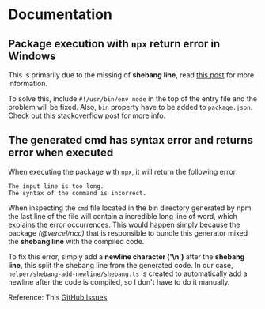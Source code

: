 # Documentation

## Package execution with `npx` return error in Windows

This is primarily due to the missing of **shebang line**, read [this post](https://stackoverflow.com/questions/33509816/what-exactly-does-usr-bin-env-node-do-at-the-beginning-of-node-files) for more information.

To solve this, include `#!/usr/bin/env node` in the top of the entry file and the problem will be fixed. Also, `bin` property have to be added to `package.json`. Check out this [stackoverflow post](https://stackoverflow.com/questions/25333570/npm-package-json-bin-wont-work-on-windows) for more info.

## The generated cmd has syntax error and returns error when executed

When executing the package with `npx`, it will return the following error:

```text
The input line is too long.
The syntax of the command is incorrect.
```

When inspecting the `cmd` file located in the bin directory generated by npm, the last line of the file will contain a incredible long line of word, which explains the error occurrences. This would happen simply because the package *(@vercel/ncc)* that is responsible to bundle this generator mixed the **shebang line** with the compiled code.

To fix this error, simply add a **newline character ('\n')** after the **shebang line**, this split the shebang line from the generated code.
In our case, `helper/shebang-add-newline/shebang.ts` is created to automatically add a newline after the code is compiled, so I don't have to do it manually.

Reference: This [GitHub Issues](https://github.com/vercel/ncc/issues/845)
